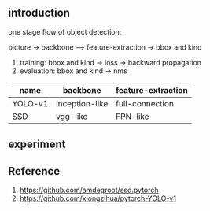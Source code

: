 ## introduction

one stage flow of object detection:

picture -> backbone --> feature-extraction -> bbox and kind 

1. training: bbox and kind -> loss -> backward propagation
2. evaluation: bbox and kind -> nms

|name|backbone|feature-extraction|
|-|-|-|
|YOLO-v1|inception-like|full-connection|
|SSD|vgg-like|FPN-like|

## experiment



## Reference

1. https://github.com/amdegroot/ssd.pytorch
2. https://github.com/xiongzihua/pytorch-YOLO-v1
